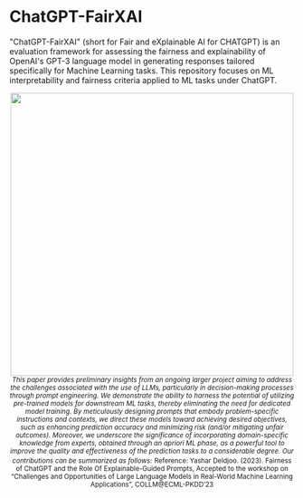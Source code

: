 # ChatGPT-FairXAI
"ChatGPT-FairXAI" (short for Fair and eXplainable AI for CHATGPT) is an evaluation framework for assessing the fairness and explainability of OpenAI's GPT-3 language model in generating responses tailored specifically for Machine Learning tasks. This repository focuses on ML interpretability and fairness criteria applied to ML tasks under ChatGPT. 





<p align="center">
  <img src="https://github.com/yasdel/ChatGPT-FairXAI/assets/12104758/752299a0-354b-4b6a-a734-5ca8b0e0b36a" width="500"><br>
   <small><i>This paper provides preliminary insights from an ongoing larger project aiming to address the challenges associated with the use of LLMs, particularly in decision-making processes through prompt engineering. We demonstrate the ability to harness the potential of utilizing pre-trained models for downstream ML tasks, thereby eliminating the need for dedicated model training. By meticulously designing prompts that embody problem-specific instructions and contexts, we direct these models toward achieving desired objectives, such as enhancing prediction accuracy and minimizing risk (and/or mitigating unfair outcomes). Moreover, we underscore the significance of incorporating domain-specific knowledge from experts, obtained through an apriori ML phase, as a powerful tool to improve the quality and effectiveness of the prediction tasks to a considerable degree. Our contributions can be summarized as follows:</i></small>
    <small>Reference: Yashar Deldjoo. (2023). Fairness of ChatGPT and the Role Of
Explainable-Guided Prompts,  Accepted to the workshop on “Challenges and Opportunities of Large Language
Models in Real-World Machine Learning Applications”, COLLM@ECML-PKDD’23</small>

</p>
